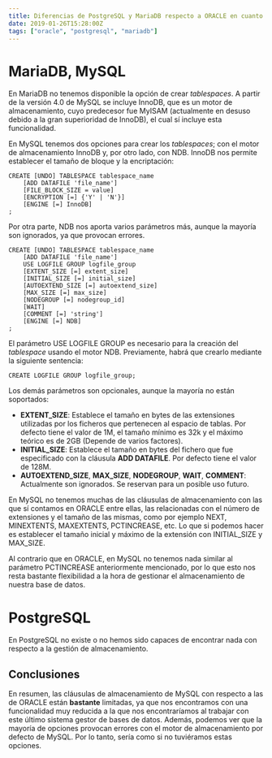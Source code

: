 ```yaml
---
title: Diferencias de PostgreSQL y MariaDB respecto a ORACLE en cuanto a la gestión del almacenamiento 
date: 2019-01-26T15:28:00Z
tags: ["oracle", "postgresql", "mariadb"]
---
```


# MariaDB, MySQL
En MariaDB no tenemos disponible la opción de crear _tablespaces_.
A partir de la versión 4.0 de MySQL se incluye InnoDB, que es un motor de almacenamiento, cuyo predecesor fue MyISAM (actualmente en desuso debido a la gran superioridad de InnoDB), el cual sí incluye esta funcionalidad.

En MySQL tenemos dos opciones para crear los _tablespaces_; con el motor de almacenamiento InnoDB y, por otro lado, con NDB. 
InnoDB nos permite establecer el tamaño de bloque y la encriptación:
```
CREATE [UNDO] TABLESPACE tablespace_name
    [ADD DATAFILE 'file_name']
    [FILE_BLOCK_SIZE = value]
    [ENCRYPTION [=] {'Y' | 'N'}]
    [ENGINE [=] InnoDB]
;
```
Por otra parte, NDB nos aporta varios parámetros más, aunque la mayoría son ignorados, ya que provocan errores.
```
CREATE [UNDO] TABLESPACE tablespace_name
    [ADD DATAFILE 'file_name']
    USE LOGFILE GROUP logfile_group
    [EXTENT_SIZE [=] extent_size]
    [INITIAL_SIZE [=] initial_size]
    [AUTOEXTEND_SIZE [=] autoextend_size]
    [MAX_SIZE [=] max_size]
    [NODEGROUP [=] nodegroup_id]
    [WAIT]
    [COMMENT [=] 'string']
    [ENGINE [=] NDB]
;
``` 
El parámetro USE LOGFILE GROUP es necesario para la creación del _tablespace_ usando el motor NDB. Previamente, habrá que crearlo mediante la siguiente sentencia:
```
CREATE LOGFILE GROUP logfile_group;
```
Los demás parámetros son opcionales, aunque la mayoría no están soportados:
- **EXTENT_SIZE**: Establece el tamaño en bytes de las extensiones utilizadas por los ficheros que pertenecen al espacio de tablas. Por defecto tiene el valor de 1M, el tamaño mínimo es 32k y el máximo teórico es de 2GB (Depende de varios factores).
- **INITIAL_SIZE**: Establece el tamaño en bytes del fichero que fue especificado con la cláusula **ADD DATAFILE**. Por defecto tiene el valor de 128M.
- **AUTOEXTEND_SIZE**, **MAX_SIZE**, **NODEGROUP**, **WAIT**, **COMMENT**: Actualmente son ignorados. Se reservan para un posible uso futuro.

En MySQL no tenemos muchas de las cláusulas de almacenamiento con las que sí contamos en ORACLE entre ellas, las relacionadas con el número de extensiones y el tamaño de las mismas, como por ejemplo NEXT, MINEXTENTS, MAXEXTENTS, PCTINCREASE, etc. Lo que si podemos hacer es establecer el tamaño inicial y máximo de la extensión con INITIAL_SIZE y MAX_SIZE.

Al contrario que en ORACLE, en MySQL no tenemos nada similar al parámetro PCTINCREASE anteriormente mencionado, por lo que esto nos resta bastante flexibilidad a la hora de gestionar el almacenamiento de nuestra base de datos.

# PostgreSQL
En PostgreSQL no existe o no hemos sido capaces de encontrar nada con respecto a la gestión de almacenamiento. 

## Conclusiones
En resumen, las cláusulas de almacenamiento de MySQL con respecto a las de ORACLE están **bastante** limitadas, ya que nos encontramos con una funcionalidad muy reducida a la que nos encontraríamos al trabajar con este último sistema gestor de bases de datos.
Además, podemos ver que la mayoría de opciones provocan errores con el motor de almacenamiento por defecto de MySQL. Por lo tanto, sería como si no tuviéramos estas opciones. 
